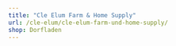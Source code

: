 ```yaml
---
title: "Cle Elum Farm & Home Supply"
url: /cle-elum/cle-elum-farm-und-home-supply/
shop: Dorfladen
---
```

